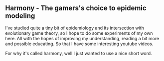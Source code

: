## Harmony - The gamers's choice to epidemic modeling

I've studied quite a tiny bit of epidemiology and its intersection with evolutionary game theory, so I hope to do some experiments
of my own here. All with the hopes of improving my understanding, reading a bit more and possible educating. 
So that I have some interesting youtube videos.

For why it's called harmony, well I just wanted to use a nice short word.
